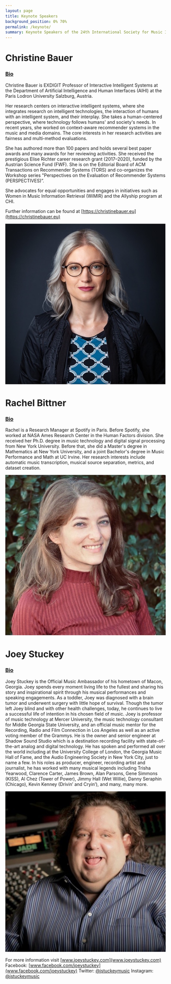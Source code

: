 ```yaml
---
layout: page
title: Keynote Speakers
background_position: 0% 70%
permalink: /keynote/
summary: Keynote Speakers of the 24th International Society for Music Information Retrieval Conference
---
```


# Christine Bauer

### <ins>Bio</ins>
Christine Bauer is EXDIGIT Professor of Interactive Intelligent Systems at the Department of Artificial Intelligence and Human Interfaces (AIHI) at the Paris Lodron University Salzburg, Austria.

Her research centers on interactive intelligent systems, where she integrates research on intelligent technologies, the interaction of humans with an intelligent system, and their interplay. She takes a human-centered perspective, where technology follows humans' and society's needs. In recent years, she worked on context-aware recommender systems in the music and media domains. The core interests in her research activities are fairness and multi-method evaluations.

She has authored more than 100 papers and holds several best paper awards and many awards for her reviewing activities. She received the prestigious Elise Richter career research grant (2017–2020), funded by the Austrian Science Fund (FWF). She is on the Editorial Board of ACM Transactions on Recommender Systems (TORS) and co-organizes the Workshop series "Perspectives on the Evaluation of Recommender Systems (PERSPECTIVES)”.

She advocates for equal opportunities and engages in initiatives such as Women in Music Information Retrieval (WiMIR) and the Allyship program at CHI.

Further information can be found at [https://christinebauer.eu](https://christinebauer.eu)

 ![Christine Bauer](/assets/img/keynote/christine_bauer.jpg) 


# Rachel Bittner

### <ins>Bio</ins>

Rachel is a Research Manager at Spotify in Paris. Before Spotify, she worked at NASA Ames Research Center in the Human Factors division. She received her Ph.D. degree in music technology and digital signal processing from New York University.  Before that, she did a Master's degree in Mathematics at New York University, and a joint Bachelor's degree in Music Performance and Math at UC Irvine. Her research interests include automatic music transcription, musical source separation, metrics, and dataset creation.

![Rachel Bittner](/assets/img/keynote/rachel_bittner.jpg) 



# Joey Stuckey

### <ins>Bio</ins>

Joey Stuckey is the Official Music Ambassador of his hometown of Macon, Georgia. Joey spends every moment living life to the fullest and sharing his story and inspirational spirit through his musical performances and speaking engagements. As a toddler, Joey was diagnosed with a brain tumor and underwent surgery with little hope of survival. Though the tumor left Joey blind and with other health challenges, today, he continues to live a successful life of intention in his chosen field of music. Joey is professor of music technology at Mercer University, the music technology consultant for Middle Georgia State University, and an official music mentor for the Recording, Radio and Film Connection in Los Angeles as well as an active voting member of the Grammys. He is the owner and senior engineer at Shadow Sound Studio which is a destination recording facility with state-of-the-art analog and digital technology.  He has spoken and performed all over the world including at the University College of London, the Georgia Music Hall of Fame, and the Audio Engineering Society in New York City, just to name a few. In his roles as producer, engineer, recording artist and journalist, he has worked with many musical legends including Trisha Yearwood, Clarence Carter, James Brown, Alan Parsons, Gene Simmons (KISS), Al Chez (Tower of Power), Jimmy Hall (Wet Willie), Danny Seraphin (Chicago), Kevin Kenney (Drivin’ and Cryin’), and many, many more.

![Joey Stuckey](/assets/img/keynote/joey_stuckey.jpg) 


For more information visit  [www.joeystuckey.com](www.joeystuckey.com)
Facebook: [www.facebook.com/joeystuckey](www.facebook.com/joeystuckey) Twitter: [@jstuckeymusic](https://twitter.com/Jstuckeymusic)
Instagram: [@jstuckeymusic](https://www.instagram.com/jstuckeymusic/)
 
